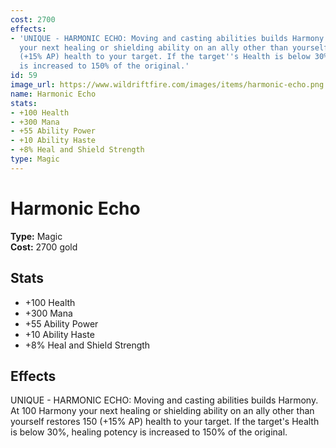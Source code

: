 ```yaml
---
cost: 2700
effects:
- 'UNIQUE - HARMONIC ECHO: Moving and casting abilities builds Harmony. At 100 Harmony
  your next healing or shielding ability on an ally other than yourself restores 150
  (+15% AP) health to your target. If the target''s Health is below 30%, healing potency
  is increased to 150% of the original.'
id: 59
image_url: https://www.wildriftfire.com/images/items/harmonic-echo.png
name: Harmonic Echo
stats:
- +100 Health
- +300 Mana
- +55 Ability Power
- +10 Ability Haste
- +8% Heal and Shield Strength
type: Magic
---
```


# Harmonic Echo

**Type:** Magic  
**Cost:** 2700 gold

## Stats

- +100 Health
- +300 Mana
- +55 Ability Power
- +10 Ability Haste
- +8% Heal and Shield Strength

## Effects

UNIQUE - HARMONIC ECHO: Moving and casting abilities builds Harmony. At 100 Harmony your next healing or shielding ability on an ally other than yourself restores 150 (+15% AP) health to your target. If the target's Health is below 30%, healing potency is increased to 150% of the original.

